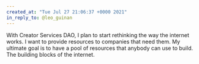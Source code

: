 ```yaml
---
created_at: "Tue Jul 27 21:06:37 +0000 2021"
in_reply_to: @leo_guinan
---
```


With Creator Services DAO, I plan to start rethinking the way the internet works. I want to provide resources to companies that need them. My ultimate goal is to have a pool of resources that anybody can use to build. The building blocks of the internet.